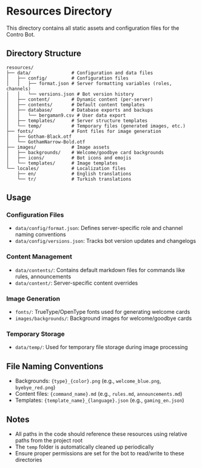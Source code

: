 # Resources Directory

This directory contains all static assets and configuration files for the Contro Bot.

## Directory Structure

```
resources/
├── data/               # Configuration and data files
│   ├── config/         # Configuration files
│   │   ├── format.json # Server formatting variables (roles, channels)
│   │   └── versions.json # Bot version history
│   ├── content/        # Dynamic content (per-server)
│   ├── contents/       # Default content templates
│   ├── database/       # Database exports and backups
│   │   └── bergaman9.csv # User data export
│   ├── templates/      # Server structure templates
│   └── temp/           # Temporary files (generated images, etc.)
├── fonts/              # Font files for image generation
│   ├── Gotham-Black.otf
│   └── GothamNarrow-Bold.otf
├── images/             # Image assets
│   ├── backgrounds/    # Welcome/goodbye card backgrounds
│   ├── icons/          # Bot icons and emojis
│   └── templates/      # Image templates
└── locales/            # Localization files
    ├── en/             # English translations
    └── tr/             # Turkish translations
```

## Usage

### Configuration Files
- `data/config/format.json`: Defines server-specific role and channel naming conventions
- `data/config/versions.json`: Tracks bot version updates and changelogs

### Content Management
- `data/contents/`: Contains default markdown files for commands like rules, announcements
- `data/content/`: Server-specific content overrides

### Image Generation
- `fonts/`: TrueType/OpenType fonts used for generating welcome cards
- `images/backgrounds/`: Background images for welcome/goodbye cards

### Temporary Storage
- `data/temp/`: Used for temporary file storage during image processing

## File Naming Conventions

- Backgrounds: `{type}_{color}.png` (e.g., `welcome_blue.png`, `byebye_red.png`)
- Content files: `{command_name}.md` (e.g., `rules.md`, `announcements.md`)
- Templates: `{template_name}_{language}.json` (e.g., `gaming_en.json`)

## Notes

- All paths in the code should reference these resources using relative paths from the project root
- The `temp` folder is automatically cleaned up periodically
- Ensure proper permissions are set for the bot to read/write to these directories
